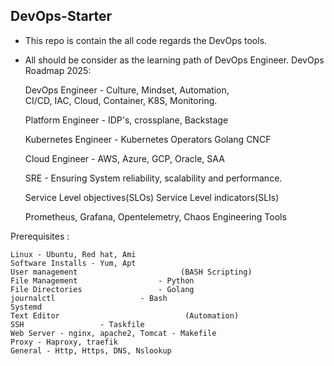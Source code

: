 ## DevOps-Starter
* This repo is contain the all code regards the DevOps tools. <br> 
* All should be consider as the learning path of DevOps Engineer.
DevOps Roadmap 2025:

	DevOps Engineer - Culture, Mindset, Automation,   
	  CI/CD, IAC, Cloud, Container, K8S, Monitoring.   
	
	Platform Engineer - IDP's, crossplane, Backstage

	Kubernetes Engineer - Kubernetes Operators Golang CNCF

	Cloud Engineer - AWS, Azure, GCP, Oracle, SAA 

	SRE - Ensuring System reliability, scalability and 
	    performance.
	  
	Service Level objectives(SLOs) 
	Service Level indicators(SLIs)
	
	Prometheus, Grafana, Opentelemetry, Chaos Engineering Tools  


Prerequisites :
	
	Linux - Ubuntu, Red hat, Ami
	Software Installs - Yum, Apt
	User management                       (BASH Scripting) 
	File Management			    	 - Python
	File Directories		    	 - Golang
	journalctl			         - Bash
	Systemd            		      	
 	Text Editor                            (Automation)             
	SSH					- Taskfile	
	Web Server - nginx, apache2, Tomcat	- Makefile
 	Proxy - Haproxy, traefik
	General - Http, Https, DNS, Nslookup

  
